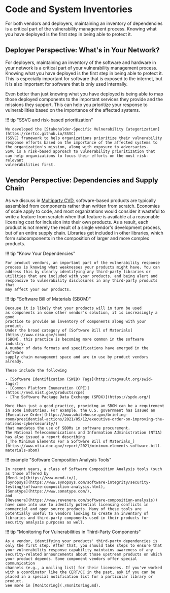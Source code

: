 # Code and System Inventories

For both vendors and deployers, maintaining an inventory of dependencies
is a critical part of the vulnerability management process. Knowing what
you have deployed is the first step in being able to protect it.

## Deployer Perspective: What's in Your Network?

For deployers, maintaining an inventory of the software and hardware in
your network is a critical part of your vulnerability management
process. Knowing what you have deployed is the first step in being able
to protect it. This is especially important for software that is exposed
to the internet, but it is also important for software that is only used
internally. 

Even better than just knowing what you have deployed is being able to map
those deployed components to the important services they provide and the
missions they support. This can help you prioritize your response to
vulnerabilities based on the importance of the affected systems.

!!! tip "SSVC and risk-based prioritization"

    We developed the [Stakeholder-Specific Vulnerability Categorization](https://certcc.github.io/SSVC)
    (SSVC) framework to help organizations prioritize their vulnerability
    response efforts based on the importance of the affected systems to
    the organization's mission, along with exposure to adversaries.
    SSVC is a risk-based approach to vulnerability prioritization that
    can help organizations to focus their efforts on the most risk-relevant
    vulnerabilities first.


## Vendor Perspective: Dependencies and Supply Chain

As we discuss in [Multiparty CVD](../coordination/mpcvd.md),
software-based products are typically assembled from components rather
than written from scratch. Economies of scale apply to code, and most
organizations would consider it wasteful to write a feature from scratch
when that feature is available at a reasonable licensing cost for
inclusion into their own products. As a result, each product is not
merely the result of a single vendor's development process, but of an
entire supply chain. Libraries get included in other libraries, which
form subcomponents in the composition of larger and more complex
products.

!!! tip "Know Your Dependencies"

    For product vendors, an important part of the vulnerability response
    process is knowing what weaknesses your products might have. You can
    address this by clearly identifying any third-party libraries or
    utilities that are included with your products, and being alert and
    responsive to vulnerability disclosures in any third-party products that
    may affect your own products.

!!! tip "Software Bill of Materials (SBOM)"

    Because it is likely that your products will in turn be used
    as components in some other vendor's solution, it is increasingly a good
    practice to provide an inventory of components along with your product.
    Under the broad category of [Software Bill of Materials](https://www.cisa.gov/sbom)
    (SBOM), this practice is becoming more common in the software industry.
    A number of data formats and specifications have emerged in the software
    supply chain management space and are in use by product vendors already.

    These include the following

    - [Software Identification (SWID) Tags](http://tagvault.org/swid-tags/)
    - [Common Platform Enumeration (CPE)](https://nvd.nist.gov/products/cpe)
    - [The Software Package Data Exchange (SPDX)](https://spdx.org/)

    More than just a good practice, providing an SBOM can be a requirement
    in some industries. For example, the U.S. government has issued an
    [Executive Order](https://www.whitehouse.gov/briefing-room/presidential-actions/2021/05/12/executive-order-on-improving-the-nations-cybersecurity/)
    that mandates the use of SBOMs in software procurement.
    The National Telecommunications and Information Administration (NTIA)
    has also issued a report describing
    [_The Minimum Elements For a Software Bill of Materials_](https://www.ntia.doc.gov/report/2021/minimum-elements-software-bill-materials-sbom)


!!! example "Software Composition Analysis Tools"

    In recent years, a class of Software Composition Analysis tools (such
    as those offered by
    [Mend.io](https://www.mend.io/),
    [Synopsys](https://www.synopsys.com/software-integrity/security-testing/software-composition-analysis.html),
    [Sonatype](https://www.sonatype.com/),
    and
    [Revenera](https://www.revenera.com/software-composition-analysis))
    have come into use to identify potential licensing conflicts in
    commercial and open source products. Many of these tools are
    potentially useful to vendors looking to create an inventory of
    libraries and third-party components used in their products for
    security analysis purposes as well.

!!! tip "Monitoring For Vulnerabilities in Third-Party Components"

    As a vendor, identifying your products' third-party dependencies is
    only the first step. After that, you should take steps to ensure that
    your vulnerability response capability maintains awareness of any
    security-related announcements about those upstream products on which
    your product depends. Some component vendors offer special communication
    channels (e.g., a mailing list) for their licensees. If you've worked
    with a coordinator like the CERT/CC in the past, ask if you can be
    placed in a special notification list for a particular library or
    product.
    See more in [Monitoring](./monitoring.md).

